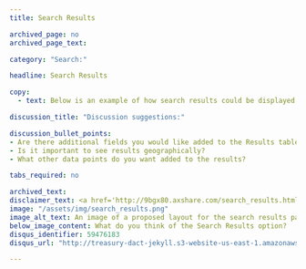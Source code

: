 ```yaml
---
title: Search Results

archived_page: no
archived_page_text:

category: "Search:"

headline: Search Results

copy: 
  - text: Below is an example of how search results could be displayed. Please take a look and tell us what you think in the discussion section.

discussion_title: "Discussion suggestions:"

discussion_bullet_points:
- Are there additional fields you would like added to the Results table?
- Is it important to see results geographically?
- What other data points do you want added to the results?

tabs_required: no

archived_text:
disclaimer_text: <a href='http://9bgx80.axshare.com/search_results.html'>View an interactive version of the below image</a>
image: "/assets/img/search_results.png"
image_alt_text: An image of a proposed layout for the search results page that consists of a list of search filters on the left side of the page and to the right, a heat map of spending within the U.S., pie charts showing the distribution of awards by category and object class, a list of top awarding agencies, a list of top awarded recipients, and below, a table of all award results separated by award type, in tabs.
below_image_content: What do you think of the Search Results option?
disqus_identifier: 59476183
disqus_url: "http://treasury-dact-jekyll.s3-website-us-east-1.amazonaws.com/dev/concepts/search-results/"

---
```


